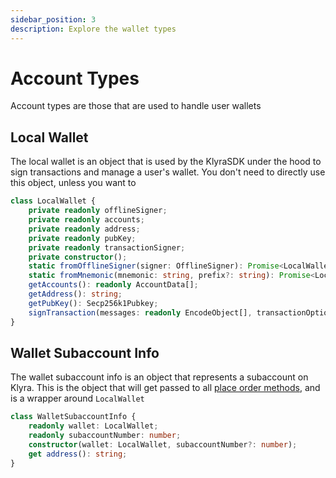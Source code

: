 ```yaml
---
sidebar_position: 3
description: Explore the wallet types
---
```


# Account Types
Account types are those that are used to handle user wallets

## Local Wallet
The local wallet is an object that is used by the KlyraSDK under the hood to sign transactions and manage a user's wallet. You don't need to directly use this object, unless you want to
```typescript
class LocalWallet {
    private readonly offlineSigner;
    private readonly accounts;
    private readonly address;
    private readonly pubKey;
    private readonly transactionSigner;
    private constructor();
    static fromOfflineSigner(signer: OfflineSigner): Promise<LocalWallet>;
    static fromMnemonic(mnemonic: string, prefix?: string): Promise<LocalWallet>;
    getAccounts(): readonly AccountData[];
    getAddress(): string;
    getPubKey(): Secp256k1Pubkey;
    signTransaction(messages: readonly EncodeObject[], transactionOptions: TransactionOptions, fee?: StdFee, memo?: string): Promise<Uint8Array>;
}
```

## Wallet Subaccount Info
The wallet subaccount info is an object that represents a subaccount on Klyra. This is the object that will get passed to all [place order methods](../api-methods/transactions/placing-orders.md), and is a wrapper around `LocalWallet`
```typescript
class WalletSubaccountInfo {
    readonly wallet: LocalWallet;
    readonly subaccountNumber: number;
    constructor(wallet: LocalWallet, subaccountNumber?: number);
    get address(): string;
}
```

